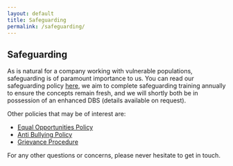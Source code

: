 ```yaml
---
layout: default
title: Safeguarding
permalink: /safeguarding/
---
```


## Safeguarding


As is natural for a company working with vulnerable populations, safeguarding is of paramount importance to us. You can read our safeguarding policy [here](STEAMEngCICSafeguarding.pdf), we aim to complete safeguarding training annually to ensure the concepts remain fresh, and we will shortly both be in possession of an enhanced DBS (details available on request).

Other policies that may be of interest are:

  * [Equal Opportunities Policy](STEAMEngCICEqualOps.pdf)
  * [Anti Bullying Policy](STEAMEngAntiBullying.pdf)
  * [Grievance Procedure](STEAMEngCICGrievance.pdf)

For any other questions or concerns, please never hesitate to get in touch.
